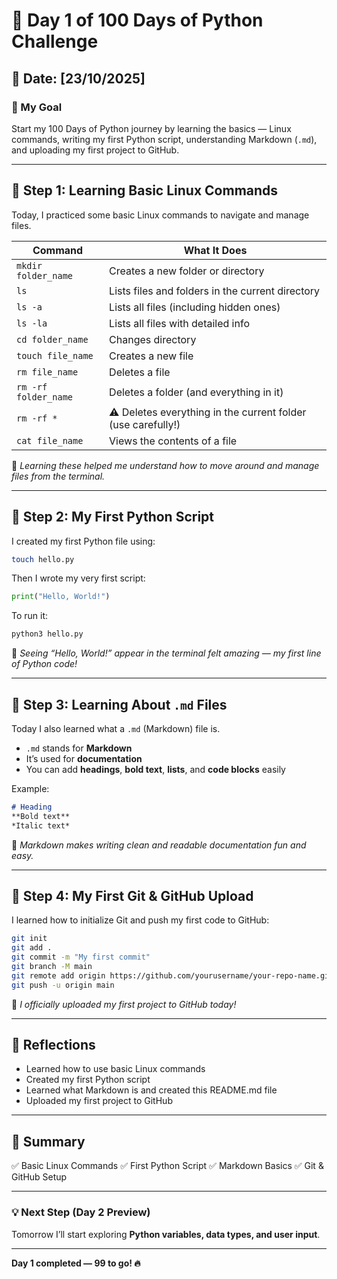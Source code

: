 
# 🐍 Day 1 of 100 Days of Python Challenge

## 📅 Date: [23/10/2025]

### 💬 My Goal
Start my 100 Days of Python journey by learning the basics — Linux commands, writing my first Python script, understanding Markdown (`.md`), and uploading my first project to GitHub.

---

## 🐧 Step 1: Learning Basic Linux Commands

Today, I practiced some basic Linux commands to navigate and manage files.

| Command | What It Does |
|----------|---------------|
| `mkdir folder_name` | Creates a new folder or directory |
| `ls` | Lists files and folders in the current directory |
| `ls -a` | Lists all files (including hidden ones) |
| `ls -la` | Lists all files with detailed info |
| `cd folder_name` | Changes directory |
| `touch file_name` | Creates a new file |
| `rm file_name` | Deletes a file |
| `rm -rf folder_name` | Deletes a folder (and everything in it) |
| `rm -rf *` | ⚠️ Deletes everything in the current folder (use carefully!) |
| `cat file_name` | Views the contents of a file |

📝 *Learning these helped me understand how to move around and manage files from the terminal.*

---

## 🐍 Step 2: My First Python Script

I created my first Python file using:

```bash
touch hello.py
````

Then I wrote my very first script:

```python
print("Hello, World!")
```

To run it:

```bash
python3 hello.py
```

🎉 *Seeing “Hello, World!” appear in the terminal felt amazing — my first line of Python code!*

---

## 🧠 Step 3: Learning About `.md` Files

Today I also learned what a `.md` (Markdown) file is.

* `.md` stands for **Markdown**
* It’s used for **documentation**
* You can add **headings**, **bold text**, **lists**, and **code blocks** easily

Example:

```markdown
# Heading
**Bold text**
*Italic text*
```

🧩 *Markdown makes writing clean and readable documentation fun and easy.*

---

## 🧰 Step 4: My First Git & GitHub Upload

I learned how to initialize Git and push my first code to GitHub:

```bash
git init
git add .
git commit -m "My first commit"
git branch -M main
git remote add origin https://github.com/yourusername/your-repo-name.git
git push -u origin main
```

🚀 *I officially uploaded my first project to GitHub today!*

---

## 🧭 Reflections

* Learned how to use basic Linux commands
* Created my first Python script
* Learned what Markdown is and created this README.md file
* Uploaded my first project to GitHub

---

## 🏁 Summary

✅ Basic Linux Commands
✅ First Python Script
✅ Markdown Basics
✅ Git & GitHub Setup

---

### 💡 Next Step (Day 2 Preview)

Tomorrow I’ll start exploring **Python variables, data types, and user input**.

---

**Day 1 completed — 99 to go! 🔥**

```
